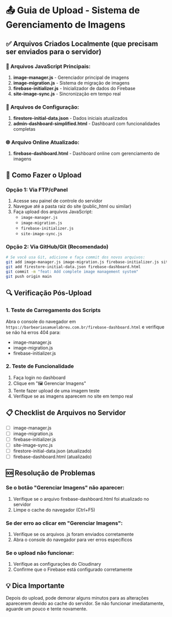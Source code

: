 # 📤 Guia de Upload - Sistema de Gerenciamento de Imagens

## ✅ Arquivos Criados Localmente (que precisam ser enviados para o servidor)

### 🔧 Arquivos JavaScript Principais:
1. **image-manager.js** - Gerenciador principal de imagens
2. **image-migration.js** - Sistema de migração de imagens 
3. **firebase-initializer.js** - Inicializador de dados do Firebase
4. **site-image-sync.js** - Sincronização em tempo real

### 📝 Arquivos de Configuração:
1. **firestore-initial-data.json** - Dados iniciais atualizados
2. **admin-dashboard-simplified.html** - Dashboard com funcionalidades completas

### 🌐 Arquivo Online Atualizado:
1. **firebase-dashboard.html** - Dashboard online com gerenciamento de imagens

## 🚀 Como Fazer o Upload

### Opção 1: Via FTP/cPanel
1. Acesse seu painel de controle do servidor
2. Navegue até a pasta raiz do site (public_html ou similar)
3. Faça upload dos arquivos JavaScript:
   - `image-manager.js`
   - `image-migration.js` 
   - `firebase-initializer.js`
   - `site-image-sync.js`

### Opção 2: Via GitHub/Git (Recomendado)
```bash
# Se você usa Git, adicione e faça commit dos novos arquivos:
git add image-manager.js image-migration.js firebase-initializer.js site-image-sync.js
git add firestore-initial-data.json firebase-dashboard.html
git commit -m "feat: Add complete image management system"
git push origin main
```

## 🔍 Verificação Pós-Upload

### 1. Teste de Carregamento dos Scripts
Abra o console do navegador em `https://barbeariasamuelabreu.com.br/firebase-dashboard.html` e verifique se não há erros 404 para:
- image-manager.js
- image-migration.js
- firebase-initializer.js

### 2. Teste de Funcionalidade
1. Faça login no dashboard
2. Clique em "🖼️ Gerenciar Imagens"
3. Tente fazer upload de uma imagem teste
4. Verifique se as imagens aparecem no site em tempo real

## 📋 Checklist de Arquivos no Servidor

- [ ] image-manager.js
- [ ] image-migration.js
- [ ] firebase-initializer.js
- [ ] site-image-sync.js
- [ ] firestore-initial-data.json (atualizado)
- [ ] firebase-dashboard.html (atualizado)

## 🆘 Resolução de Problemas

### Se o botão "Gerenciar Imagens" não aparecer:
1. Verifique se o arquivo firebase-dashboard.html foi atualizado no servidor
2. Limpe o cache do navegador (Ctrl+F5)

### Se der erro ao clicar em "Gerenciar Imagens":
1. Verifique se os arquivos .js foram enviados corretamente
2. Abra o console do navegador para ver erros específicos

### Se o upload não funcionar:
1. Verifique as configurações do Cloudinary
2. Confirme que o Firebase está configurado corretamente

## 💡 Dica Importante
Depois do upload, pode demorar alguns minutos para as alterações aparecerem devido ao cache do servidor. Se não funcionar imediatamente, aguarde um pouco e tente novamente.
